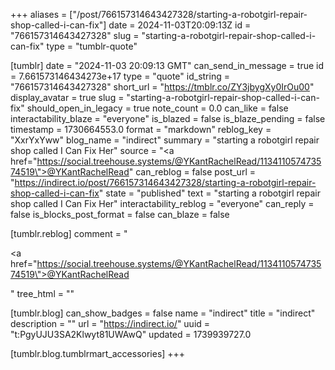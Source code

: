 +++
aliases = ["/post/766157314643427328/starting-a-robotgirl-repair-shop-called-i-can-fix"]
date = 2024-11-03T20:09:13Z
id = "766157314643427328"
slug = "starting-a-robotgirl-repair-shop-called-i-can-fix"
type = "tumblr-quote"

[tumblr]
date = "2024-11-03 20:09:13 GMT"
can_send_in_message = true
id = 7.661573146434273e+17
type = "quote"
id_string = "766157314643427328"
short_url = "https://tmblr.co/ZY3jbygXy0IrOu00"
display_avatar = true
slug = "starting-a-robotgirl-repair-shop-called-i-can-fix"
should_open_in_legacy = true
note_count = 0.0
can_like = false
interactability_blaze = "everyone"
is_blazed = false
is_blaze_pending = false
timestamp = 1730664553.0
format = "markdown"
reblog_key = "XxrYxYww"
blog_name = "indirect"
summary = "starting a robotgirl repair shop called I Can Fix Her"
source = "<a href=\"https://social.treehouse.systems/@YKantRachelRead/113411057473574519\">@YKantRachelRead</a>"
can_reblog = false
post_url = "https://indirect.io/post/766157314643427328/starting-a-robotgirl-repair-shop-called-i-can-fix"
state = "published"
text = "starting a robotgirl repair shop called I Can Fix Her"
interactability_reblog = "everyone"
can_reply = false
is_blocks_post_format = false
can_blaze = false

[tumblr.reblog]
comment = "<p><a href=\"https://social.treehouse.systems/@YKantRachelRead/113411057473574519\">@YKantRachelRead</a></p>"
tree_html = ""

[tumblr.blog]
can_show_badges = false
name = "indirect"
title = "indirect"
description = ""
url = "https://indirect.io/"
uuid = "t:PgyUJU3SA2Klwyt81UWAwQ"
updated = 1739939727.0

[tumblr.blog.tumblrmart_accessories]
+++
